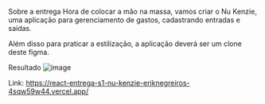 Sobre a entrega
Hora de colocar a mão na massa, vamos criar o Nu Kenzie, uma aplicação para gerenciamento de gastos, cadastrando entradas e saídas.

Além disso para praticar a estilização, a aplicação deverá ser um clone deste figma.

Resultado
![image](https://user-images.githubusercontent.com/101146615/201483307-f14ff269-73f6-41aa-a2bf-10ff20fa57d5.png)


Link: https://react-entrega-s1-nu-kenzie-eriknegreiros-4sqw59w44.vercel.app/
